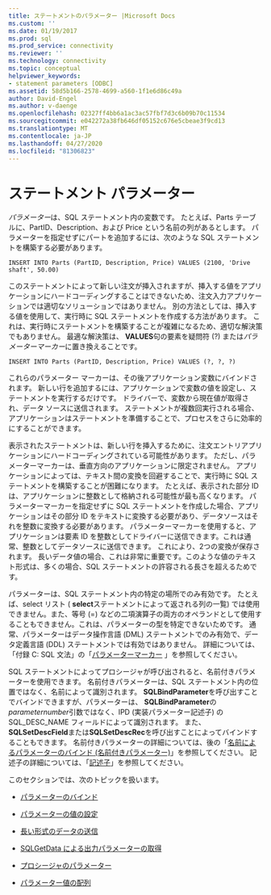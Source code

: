 ```yaml
---
title: ステートメントのパラメーター |Microsoft Docs
ms.custom: ''
ms.date: 01/19/2017
ms.prod: sql
ms.prod_service: connectivity
ms.reviewer: ''
ms.technology: connectivity
ms.topic: conceptual
helpviewer_keywords:
- statement parameters [ODBC]
ms.assetid: 58d5b166-2578-4699-a560-1f1e6d86c49a
author: David-Engel
ms.author: v-daenge
ms.openlocfilehash: 02327ff4bb6a1ac3ac57fbf7d3c6b09b70c11534
ms.sourcegitcommit: e042272a38fb646df05152c676e5cbeae3f9cd13
ms.translationtype: MT
ms.contentlocale: ja-JP
ms.lasthandoff: 04/27/2020
ms.locfileid: "81306823"
---
```

# <a name="statement-parameters"></a>ステートメント パラメーター
*パラメーター*は、SQL ステートメント内の変数です。 たとえば、Parts テーブルに、PartID、Description、および Price という名前の列があるとします。 パラメーターを指定せずにパートを追加するには、次のような SQL ステートメントを構築する必要があります。  
  
```  
INSERT INTO Parts (PartID, Description, Price) VALUES (2100, 'Drive shaft', 50.00)  
```  
  
 このステートメントによって新しい注文が挿入されますが、挿入する値をアプリケーションにハードコーディングすることはできないため、注文入力アプリケーションでは適切なソリューションではありません。 別の方法としては、挿入する値を使用して、実行時に SQL ステートメントを作成する方法があります。 これは、実行時にステートメントを構築することが複雑になるため、適切な解決策でもありません。 最適な解決策は、 **VALUES**句の要素を疑問符 (?) または*パラメーターマーカー*に置き換えることです。  
  
```  
INSERT INTO Parts (PartID, Description, Price) VALUES (?, ?, ?)  
```  
  
 これらのパラメーター マーカーは、その後アプリケーション変数にバインドされます。 新しい行を追加するには、アプリケーションで変数の値を設定し、ステートメントを実行するだけです。 ドライバーで、変数から現在値が取得され、データ ソースに送信されます。 ステートメントが複数回実行される場合、アプリケーションはステートメントを準備することで、プロセスをさらに効率的にすることができます。  
  
 表示されたステートメントは、新しい行を挿入するために、注文エントリアプリケーションにハードコーディングされている可能性があります。 ただし、パラメーターマーカーは、垂直方向のアプリケーションに限定されません。 アプリケーションによっては、テキスト間の変換を回避することで、実行時に SQL ステートメントを構築することが困難になります。 たとえば、表示された部分 ID は、アプリケーションに整数として格納される可能性が最も高くなります。 パラメーターマーカーを指定せずに SQL ステートメントを作成した場合、アプリケーションはその部分 ID をテキストに変換する必要があり、データソースはそれを整数に変換する必要があります。 パラメーターマーカーを使用すると、アプリケーションは要素 ID を整数としてドライバーに送信できます。これは通常、整数としてデータソースに送信できます。 これにより、2つの変換が保存されます。 長いデータ値の場合、これは非常に重要です。このような値のテキスト形式は、多くの場合、SQL ステートメントの許容される長さを超えるためです。  
  
 パラメーターは、SQL ステートメント内の特定の場所でのみ有効です。 たとえば、select リスト ( **select**ステートメントによって返される列の一覧) では使用できません。また、等号 (=) などの二項演算子の両方のオペランドとして使用することもできません。これは、パラメーターの型を特定できないためです。 通常、パラメーターはデータ操作言語 (DML) ステートメントでのみ有効で、データ定義言語 (DDL) ステートメントでは有効ではありません。 詳細については、「付録 C: SQL 文法」の「[パラメーターマーカー](../../../odbc/reference/appendixes/parameter-markers.md) 」を参照してください。  
  
 SQL ステートメントによってプロシージャが呼び出されると、名前付きパラメーターを使用できます。 名前付きパラメーターは、SQL ステートメント内の位置ではなく、名前によって識別されます。 **SQLBindParameter**を呼び出すことでバインドできますが、パラメーターは、 **SQLBindParameter**の*parameternumber*引数ではなく、IPD (実装パラメーター記述子) の SQL_DESC_NAME フィールドによって識別されます。 また、 **SQLSetDescField**または**SQLSetDescRec**を呼び出すことによってバインドすることもできます。 名前付きパラメーターの詳細については、後の「[名前によるパラメーターのバインド (名前付きパラメーター)](../../../odbc/reference/develop-app/binding-parameters-by-name-named-parameters.md)」を参照してください。 記述子の詳細については、「[記述子](../../../odbc/reference/develop-app/descriptors.md)」を参照してください。  
  
 このセクションでは、次のトピックを扱います。  
  
-   [パラメーターのバインド](../../../odbc/reference/develop-app/binding-parameters-odbc.md)  
  
-   [パラメーターの値の設定](../../../odbc/reference/develop-app/setting-parameter-values.md)  
  
-   [長い形式のデータの送信](../../../odbc/reference/develop-app/sending-long-data.md)  
  
-   [SQLGetData による出力パラメーターの取得](../../../odbc/reference/develop-app/retrieving-output-parameters-using-sqlgetdata.md)  
  
-   [プロシージャのパラメーター](../../../odbc/reference/develop-app/procedure-parameters.md)  
  
-   [パラメーター値の配列](../../../odbc/reference/develop-app/arrays-of-parameter-values.md)
